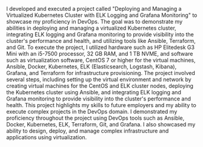 I developed and executed a project called "Deploying and Managing a Virtualized Kubernetes Cluster with ELK Logging and Grafana Monitoring" to showcase my proficiency in DevOps. The goal was to demonstrate my abilities in deploying and managing a virtualized Kubernetes cluster, integrating ELK logging and Grafana monitoring to provide visibility into the cluster's performance and health, and utilizing tools like Ansible, Terraform, and Git.
To execute the project, I utilized hardware such as HP Elitedesk G3 Mini with an i5-7500 processor, 32 GB RAM, and 1 TB NVME, and software such as virtualization software, CentOS 7 or higher for the virtual machines, Ansible, Docker, Kubernetes, ELK (Elasticsearch, Logstash, Kibana), Grafana, and Terraform for infrastructure provisioning.
The project involved several steps, including setting up the virtual environment and network by creating virtual machines for the CentOS and ELK cluster nodes, deploying the Kubernetes cluster using Ansible, and integrating ELK logging and Grafana monitoring to provide visibility into the cluster's performance and health.
This project highlights my skills to future employers and my ability to execute complex projects in the DevOps domain. I demonstrated my proficiency throughout the project using DevOps tools such as Ansible, Docker, Kubernetes, ELK, Terraform, Git, and Grafana. I also showcased my ability to design, deploy, and manage complex infrastructure and applications using virtualization.